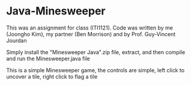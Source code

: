 # Java-Minesweeper
This was an assignment for class (ITI1121). Code was written by me (Joongho Kim), my partner (Ben Morrison) and by Prof. Guy-Vincent Jourdan 

Simply install the "Minesweeper Java".zip file, extract, and then compile and run the Minesweeper.java file

This is a simple Minesweeper game, the controls are simple, left click to uncover a tile, right click to flag a tile

